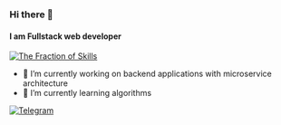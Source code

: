 ### Hi there 👋
#### I am Fullstack web developer

[![The Fraction of Skills](https://skillicons.dev/icons?i=html,css,sass,bootstrap,py,flask,django,js,ts,react,redux,nodejs,express,electron,bash,docker,bitbucket,github,git,jquery,linux,debian,ubuntu,mongodb,rabbitmq,redis,postman,md,vim,vscode)](https://skillicons.dev)

- 🔭 I’m currently working on backend applications with microservice architecture
- 🌱 I’m currently learning algorithms

[![Telegram](https://img.shields.io/badge/Telegram-2CA5E0?style=for-the-badge&logo=telegram&logoColor=white)](https://t.me/alexander_pershin_dev)
